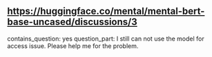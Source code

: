 ## https://huggingface.co/mental/mental-bert-base-uncased/discussions/3

contains_question: yes
question_part: I still can not use the model for access issue. Please help me for the problem.